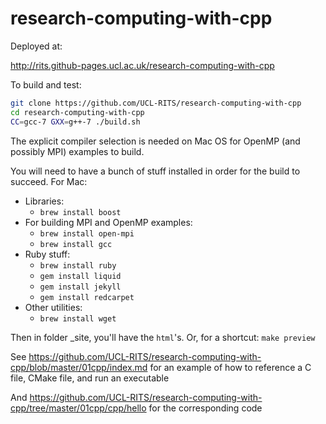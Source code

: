 research-computing-with-cpp
===========================

Deployed at:

http://rits.github-pages.ucl.ac.uk/research-computing-with-cpp

To build and test:

``` bash
git clone https://github.com/UCL-RITS/research-computing-with-cpp
cd research-computing-with-cpp
CC=gcc-7 GXX=g++-7 ./build.sh
```

The explicit compiler selection is needed on Mac OS for OpenMP (and possibly MPI)
examples to build.

You will need to have a bunch of stuff installed in order for the build to succeed.
For Mac:
* Libraries:
   * `brew install boost`
* For building MPI and OpenMP examples:
   * `brew install open-mpi`
   * `brew install gcc`
* Ruby stuff:
   * `brew install ruby`
   * `gem install liquid`
   * `gem install jekyll`
   * `gem install redcarpet`
* Other utilities:
   * `brew install wget`

Then in folder _site, you'll have the `html`'s.
Or, for a shortcut: `make preview`

See https://github.com/UCL-RITS/research-computing-with-cpp/blob/master/01cpp/index.md for an example of how to reference a C file, CMake file, and run an executable

And https://github.com/UCL-RITS/research-computing-with-cpp/tree/master/01cpp/cpp/hello
for the corresponding code
